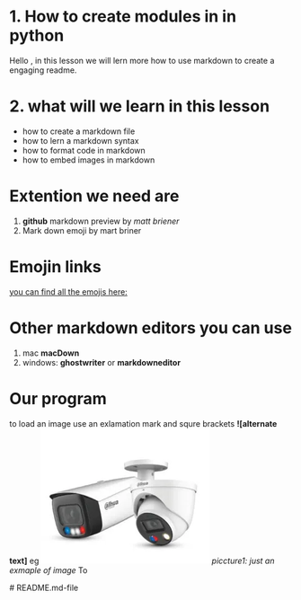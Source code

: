 # 1. How to create modules in in python
Hello , in this lesson we will lern more how to use markdown to create a engaging readme.
# 2. what will we learn in this lesson

- how to create a markdown file 
- how to lern a markdown syntax
- how to format code in markdown 
- how to embed images in markdown 
# Extention we need are 
1. **github** markdown preview by *matt briener*
2. Mark down emoji by mart briner
# Emojin  links
[you can find all the emojis here:](https:www.webfx.com/tools/emoji-cheat-sheet)

# Other markdown editors you can use 
1. mac **macDown**
2. windows: **ghostwriter** or **markdowneditor**
# Our program 
 to load an image use an exlamation mark and squre brackets **![alternate text]**
 eg  ![cctv image](./assets/dome.webp)
 *piccture1: just an exmaple of image*
  To 





#   R E A D M E . m d - f i l e 
 
 